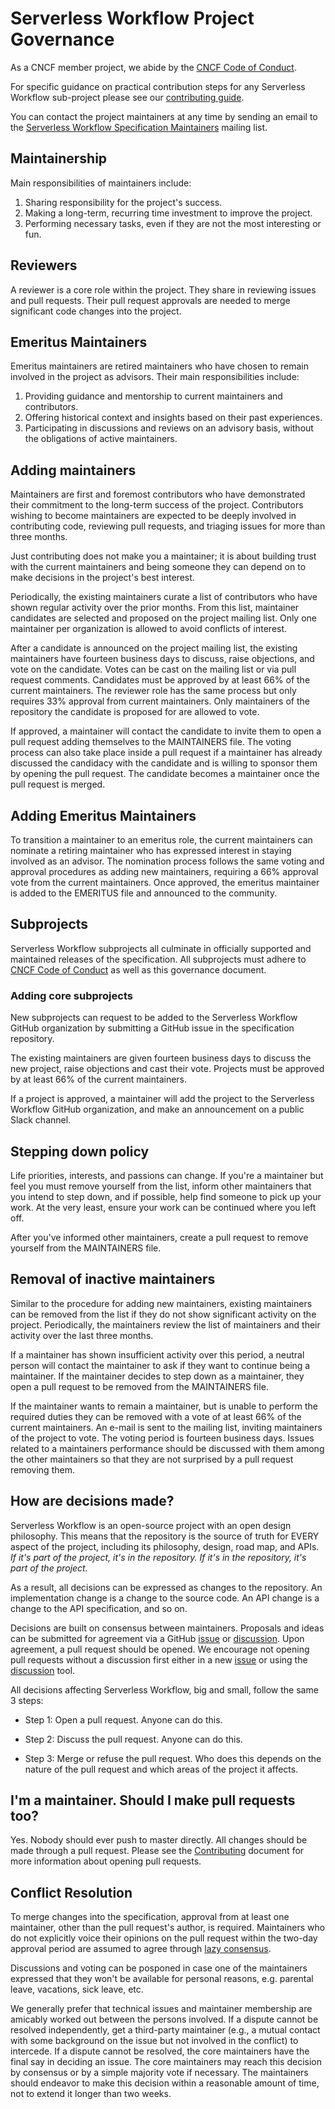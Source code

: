 # Serverless Workflow Project Governance

As a CNCF member project, we abide by the [CNCF Code of Conduct](https://github.com/cncf/foundation/blob/master/code-of-conduct.md).

For specific guidance on practical contribution steps for any Serverless Workflow sub-project please
see our [contributing guide](contributing.md).

You can contact the project maintainers at any time by sending an email to the 
[Serverless Workflow Specification Maintainers](mailto:cncf-serverlessws-maintainers@lists.cncf.io)
 mailing list.

## Maintainership

Main responsibilities of maintainers include:

1) Sharing responsibility for the project's success.
2) Making a long-term, recurring time investment to improve the project.
3) Performing necessary tasks, even if they are not the most interesting or fun.

## Reviewers

A reviewer is a core role within the project. They share in reviewing issues and pull requests.
Their pull request approvals are needed to merge significant code changes into the project.

## Emeritus Maintainers

Emeritus maintainers are retired maintainers who have chosen to remain involved in the project as advisors.
Their main responsibilities include:

1) Providing guidance and mentorship to current maintainers and contributors.
2) Offering historical context and insights based on their past experiences.
3) Participating in discussions and reviews on an advisory basis, without the obligations of active maintainers.

## Adding maintainers

Maintainers are first and foremost contributors who have demonstrated their commitment to the long-term success of the project. Contributors wishing to become maintainers are expected to be deeply involved in contributing code, reviewing pull requests, and triaging issues for more than three months.

Just contributing does not make you a maintainer; it is about building trust with the current maintainers and being someone they can depend on to make decisions in the project's best interest.

Periodically, the existing maintainers curate a list of contributors who have shown regular activity over the prior months. From this list, maintainer candidates are selected and proposed on the project mailing list. Only one maintainer per organization is allowed to avoid conflicts of interest.

After a candidate is announced on the project mailing list, the existing maintainers have fourteen business days to discuss, raise objections, and vote on the candidate. Votes can be cast on the mailing list or via pull request comments. Candidates must be approved by at least 66% of the current maintainers. The reviewer role has the same process but only requires 33% approval from current maintainers. Only maintainers of the repository the candidate is proposed for are allowed to vote.

If approved, a maintainer will contact the candidate to invite them to open a pull request adding themselves to the MAINTAINERS file. The voting process can also take place inside a pull request if a maintainer has already discussed the candidacy with the candidate and is willing to sponsor them by opening the pull request. The candidate becomes a maintainer once the pull request is merged.

## Adding Emeritus Maintainers

To transition a maintainer to an emeritus role, the current maintainers can nominate a retiring maintainer who has expressed interest in staying involved as an advisor. The nomination process follows the same voting and approval procedures as adding new maintainers, requiring a 66% approval vote from the current maintainers. Once approved, the emeritus maintainer is added to the EMERITUS file and announced to the community.

## Subprojects

Serverless Workflow subprojects all culminate in officially supported and
maintained releases of the specification.
All subprojects must adhere to
[CNCF Code of Conduct](https://github.com/cncf/foundation/blob/master/code-of-conduct.md)
as well as this governance document.

### Adding core subprojects

New subprojects can request to be added to the Serverless Workflow GitHub
organization by submitting a GitHub issue in the specification repository.

The existing maintainers are given fourteen business days to discuss the new
project, raise objections and cast their vote. Projects must be approved by at
least 66% of the current maintainers.

If a project is approved, a maintainer will add the project to the Serverless Workflow
GitHub organization, and make an announcement on a public Slack channel.

## Stepping down policy

Life priorities, interests, and passions can change. If you're a maintainer but
feel you must remove yourself from the list, inform other maintainers that you
intend to step down, and if possible, help find someone to pick up your work.
At the very least, ensure your work can be continued where you left off.

After you've informed other maintainers, create a pull request to remove
yourself from the MAINTAINERS file.

## Removal of inactive maintainers

Similar to the procedure for adding new maintainers, existing maintainers can
be removed from the list if they do not show significant activity on the
project. Periodically, the maintainers review the list of maintainers and their
activity over the last three months.

If a maintainer has shown insufficient activity over this period, a neutral
person will contact the maintainer to ask if they want to continue being
a maintainer. If the maintainer decides to step down as a maintainer, they
open a pull request to be removed from the MAINTAINERS file.

If the maintainer wants to remain a maintainer, but is unable to perform the
required duties they can be removed with a vote of at least 66% of
the current maintainers. An e-mail is sent to the
mailing list, inviting maintainers of the project to vote. The voting period is
fourteen business days. Issues related to a maintainers performance should be
discussed with them among the other maintainers so that they are not surprised
by a pull request removing them.

## How are decisions made?

Serverless Workflow is an open-source project with an open design philosophy. This means
that the repository is the source of truth for EVERY aspect of the project,
including its philosophy, design, road map, and APIs. *If it's part of the
project, it's in the repository. If it's in the repository, it's part of the project.*

As a result, all decisions can be expressed as changes to the repository. An
implementation change is a change to the source code. An API change is a change
to the API specification, and so on.

Decisions are built on consensus between maintainers. Proposals and ideas can be submitted
for agreement via a GitHub [issue](issues) or [discussion](discussions).
Upon agreement, a pull request should be opened. We encourage not opening pull
requests without a discussion first either in a new [issue](issues) or using
the [discussion](discussions) tool.

All decisions affecting Serverless Workflow, big and small, follow the same 3 steps:

* Step 1: Open a pull request. Anyone can do this.

* Step 2: Discuss the pull request. Anyone can do this.

* Step 3: Merge or refuse the pull request. Who does this depends on the nature
of the pull request and which areas of the project it affects.

## I'm a maintainer. Should I make pull requests too?

Yes. Nobody should ever push to master directly. All changes should be
made through a pull request. Please see the [Contributing](contributing.md)
document for more information about opening pull requests.

## Conflict Resolution

To merge changes into the specification, approval from at least one maintainer, other than the pull request's author, is required.
Maintainers who do not explicitly voice their opinions on the pull request within the two-day approval period are assumed to agree through [lazy consensus](http://communitymgt.wikia.com/wiki/Lazy_consensus).

Discussions and voting can be posponed in case one of the maintainers expressed that
they won't be available for personal reasons, e.g. parental leave, vacations, sick leave, etc.

We generally prefer that technical issues and maintainer membership are amicably
worked out between the persons involved. If a dispute cannot be resolved independently,
get a third-party maintainer (e.g., a mutual contact with some background on the issue
but not involved in the conflict) to intercede. If a dispute cannot be resolved,
the core maintainers have the final say in deciding an issue. The core maintainers
may reach this decision by consensus or by a simple majority vote if necessary.
The maintainers should endeavor to make this decision within a reasonable amount
of time, not to extend it longer than two weeks.
